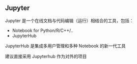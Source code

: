 ## Jupyter

Jupyter 是一个在线文档与代码编辑（运行）相结合的工具，包括：

* Notebook for Python/R/C++/..
* JupyterHub

JupyterHub 是集成多用户管理和多种 Notebook 的新一代工具

建议直接采用 Jupyterhub 作为对外的项目